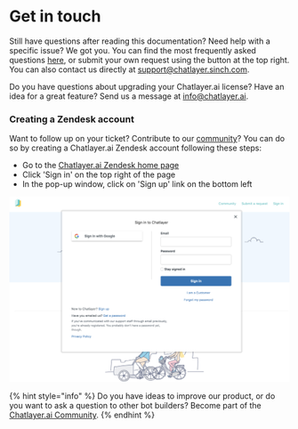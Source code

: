 # Get in touch

Still have questions after reading this documentation? Need help with a specific issue? We got you. You can find the most frequently asked questions [here](https://support.chatlayer.ai/hc/en-us), or submit your own request using the button at the top right. You can also contact us directly at [support@chatlayer.sinch.com](mailto:support@chatlayer.sinch.com).

Do you have questions about upgrading your Chatlayer.ai license? Have an idea for a great feature? Send us a message at [info@chatlayer.ai](mailto:info@chatlayer.ai).

### Creating a Zendesk account

Want to follow up on your ticket? Contribute to our [community](https://chatlayer.zendesk.com/hc/en-us/community/topics)? You can do so by creating a Chatlayer.ai Zendesk account following these steps:

* Go to the [Chatlayer.ai Zendesk home page](https://chatlayer.zendesk.com/)
* Click 'Sign in' on the top right of the page
* In the pop-up window, click on 'Sign up' link on the bottom left

![](<../.gitbook/assets/image (67).png>)

{% hint style="info" %}
Do you have ideas to improve our product, or do you want to ask a question to other bot builders? Become part of the [Chatlayer.ai Community](https://chatlayer.zendesk.com/hc/en-us/community/topics).
{% endhint %}
